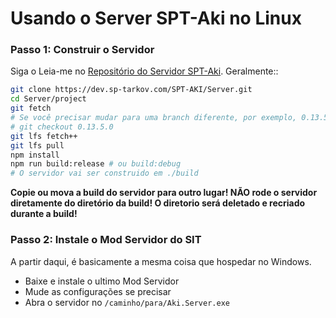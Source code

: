 # Usando o Server SPT-Aki no Linux

### Passo 1: Construir o Servidor
Siga o Leia-me no [Repositório do Servidor SPT-Aki](https://dev.sp-tarkov.com/SPT-AKI/Server). Geralmente::
```bash
git clone https://dev.sp-tarkov.com/SPT-AKI/Server.git
cd Server/project
git fetch
# Se você precisar mudar para uma branch diferente, por exemplo, 0.13.5.0
# git checkout 0.13.5.0
git lfs fetch++
git lfs pull
npm install
npm run build:release # ou build:debug
# O servidor vai ser construido em ./build
```
**Copie ou mova a build do servidor para outro lugar! NÃO rode o servidor diretamente do diretório da build! O diretorio será deletado e recriado durante a build!**

### Passo 2: Instale o Mod Servidor do SIT
A partir daqui, é basicamente a mesma coisa que hospedar no Windows.
- Baixe e instale o ultimo Mod Servidor
- Mude as configurações se precisar
- Abra o servidor no `/caminho/para/Aki.Server.exe`